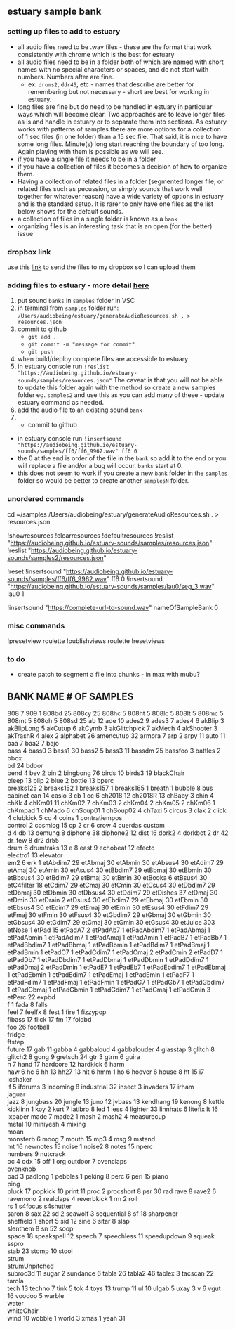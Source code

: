## estuary sample bank

### setting up files to add to estuary 
- all audio files need to be .wav files - these are the format that work consistently with chrome which is the best for estuary
- all audio files need to be in a folder both of which are named with short names with no special characters or spaces, and do not start with numbers. Numbers after are fine. 
    - ex. `drums2`, `ddr45`, etc - names that describe are better for remembering but not necessary - short are best for working in estuary. 
- long files are fine but do need to be handled in estuary in particular ways which will become clear. Two approaches are to leave longer files as is and handle in estuary or to separate them into sections. As estuary works with patterns of samples there are more options for a collection of 1 sec files (in one folder) than a 15 sec file. That said, it is nice to have some long files. Minute(s) long start reaching the boundary of too long. Again playing with them is possible as we will see. 
- if you have a single file it needs to be in a folder
- if you have a collection of files it becomes a decision of how to organize them. 
- Having a collection of related files in a folder (segmented longer file, or related files such as pecussion, or simply sounds that work well together for whatever reason) have a wide variety of options in estuary and is the standard setup. It is rarer to only have one files as the list below shows for the default sounds.
- a collection of files in a single folder is known as a `bank`
- organizing files is an interesting task that is an open (for the better) issue


### dropbox link
use this [link](https://www.dropbox.com/request/0l8RIjdTwMvtDAlGHUwM) to send the files to my dropbox so I can upload them

### adding files to estuary - more detail [here](addAudioToEstuary.md)
1. put sound `banks` in `samples` folder in VSC
1. in terminal from `samples` folder run: 
`/Users/audiobeing/estuary/generateAudioResources.sh . > resources.json`
1. commit to github
    - `git add .`
    - `git commit -m "message for commit"`
    - `git push`
1. when build/deploy complete files are accessible to estuary
1. in estuary console run
    `!reslist "https://audiobeing.github.io/estuary-sounds/samples/resources.json"`
The caveat is that you will not be able to update this folder again with the method so create a new samples folder eg. `samples2` and use this as you can add many of these - update estuary command as needed. 
1. add the audio file to an existing sound `bank`
1. - commit to github
- in estuary console run 
`!insertsound "https://audiobeing.github.io/estuary-sounds/samples/ff6/ff6_9962.wav" ff6 0`
- the 0 at the end is order of the file in the `bank` so add it to the end or you will replace a file and/or a bug will occur. `banks` start at 0. 
- this does not seem to work if you create a new `bank` folder in the `samples` folder so would be better to create another `samplesN` folder. 

### unordered commands 
cd ~/samples
/Users/audiobeing/estuary/generateAudioResources.sh . > resources.json

!showresources
!clearresources
!defaultresources
!reslist "https://audiobeing.github.io/estuary-sounds/samples/resources.json"
!reslist "https://audiobeing.github.io/estuary-sounds/samples2/resources.json"

!reset
!insertsound "https://audiobeing.github.io/estuary-sounds/samples/ff6/ff6_9962.wav" ff6 0
!insertsound "https://audiobeing.github.io/estuary-sounds/samples/lau0/seg_3.wav" lau0 1

!insertsound "https://complete-url-to-sound.wav" nameOfSampleBank 0

### misc commands
!presetview roulette
!publishviews roulette
!resetviews
### to do
- create patch to segment a file into chunks - in max with mubu?
## BANK NAME	# OF SAMPLES
	
808	        7
909	        1
808bd	    25
808cy	    25
808hc	    5
808ht	    5
808lc	    5
808lt	    5
808mc	    5
808mt	    5
808oh	    5
808sd	    25
ab	        12
ade	        10
ades2	    9
ades3	    7
ades4	    6
akBlip	    3
akBlipLong	5
akCutup	    6
akCymb	    3
akGlitchpick 7
akMech	    4
akShooter	3
akTrashR	4
alex	    2
alphabet	26
amencutup	32
armora	    7
arp	        2
arpy	    11
auto	    11
baa	        7
baa2	    7
bajo	
bass	    4
bass0	    3
bass1	    30
bass2	    5
bass3	    11
bassdm	    25
bassfoo	    3
battles	    2
bbox	
bd	        24
bdoor	
bend	    4
bev	        2
bin	        2
bingbong	76
birds	    10
birds3	    19
blackChair	
bleep	    13
blip	    2
blue	    2
bottle	    13
bperc	
breaks125	2
breaks152	1
breaks157	1
breaks165	1
breath	    1
bubble	    8
bus	
cabinet	
can	        14
casio	    3
cb	        1
cc	        6
ch2018	    12
ch2018R	    13
chBaby	    3
chin	    4
chKk	    4
chKm01	    11
chKm02	    7
chKm03	    2
chKm04	    2
chKm05	    2
chKm06	    1
chKmpad	    1
chMado	    6
chSoup01	1
chSoup02	4
chTaxi	    5
circus	    3
clak	    2
click	    4
clubkick	5
co	        4
coins	    1
contratiempos	
control	    2
cosmicg	    15
cp	        2
cr	        6
crow	    4
cuerdas	
custom	
d	        4
db	        13
demung	    8
diphone	38
diphone2	12
dist	16
dork2	4
dorkbot	2
dr	42
dr_few	8
dr2	
dr55	
drum	6
drumtraks	13
e	8
east	9
echobeat	12
efecto	
electro1	13
elevator	
em2	6
erk	1
etAbdim7	29
etAbmaj	30
etAbmin	30
etAbsus4	30
etAdim7	29
etAmaj	30
etAmin	30
etAsus4	30
etBbdim7	29
etBbmaj	30
etBbmin	30
etBbsus4	30
etBdim7	29
etBmaj	30
etBmin	30
etBooka	6
etBsus4	30
etC4filter	18
etCdim7	29
etCmaj	30
etCmin	30
etCsus4	30
etDbdim7	29
etDbmaj	30
etDbmin	30
etDbsus4	30
etDdim7	29
etDishes	37
etDmaj	30
etDmin	30
etDrain	2
etDsus4	30
etEbdim7	29
etEbmaj	30
etEbmin	30
etEbsus4	30
etEdim7	29
etEmaj	30
etEmin	30
etEsus4	30
etFdim7	29
etFmaj	30
etFmin	30
etFsus4	30
etGbdim7	29
etGbmaj	30
etGbmin	30
etGbsus4	30
etGdim7	29
etGmaj	30
etGmin	30
etGsus4	30
etJuice	303
etNose	1
etPad	15
etPadA7	2
etPadAb7	1
etPadAbdim7	1
etPadAbmaj	1
etPadAbmin	1
etPadAdim7	1
etPadAmaj	1
etPadAmin	1
etPadB7	1
etPadBb7	1
etPadBbdim7	1
etPadBbmaj	1
etPadBbmin	1
etPadBdim7	1
etPadBmaj	1
etPadBmin	1
etPadC7	1
etPadCdim7	1
etPadCmaj	2
etPadCmin	2
etPadD7	1
etPadDb7	1
etPadDbdim7	1
etPadDbmaj	1
etPadDbmin	1
etPadDdim7	1
etPadDmaj	2
etPadDmin	1
etPadE7	1
etPadEb7	1
etPadEbdim7	1
etPadEbmaj	1
etPadEbmin	1
etPadEdim7	1
etPadEmaj	1
etPadEmin	1
etPadF7	1
etPadFdim7	1
etPadFmaj	1
etPadFmin	1
etPadG7	1
etPadGb7	1
etPadGbdim7	1
etPadGbmaj	1
etPadGbmin	1
etPadGdim7	1
etPadGmaj	1
etPadGmin	3
etPerc	22
expbd	
f	1
fada	8
falls	
feel	7
feelfx	8
fest	1
fire	1
fizzypop	
flbass	17
flick	17
fm	17
foldbd	
foo	26
football	
fridge	
ftstep	
future	17
gab	11
gabba	4
gabbaloud	4
gabbalouder	4
glasstap	3
glitch	8
glitch2	8
gong	9
gretsch	24
gtr	3
gtrm	6
guira	
h	7
hand	17
hardcore	12
hardkick	6
harm	
haw	6
hc	6
hh	13
hh27	13
hit	6
hmm	1
ho	6
hoover	6
house	8
ht	15
i7	
icshaker	
if	5
ifdrums	3
incoming	8
industrial	32
insect	3
invaders	17
irham	
jaguar	
jazz	8
jungbass	20
jungle	13
juno	12
jvbass	13
kendhang	19
kenong	8
kettle	
kicklinn	1
koy	2
kurt	7
latibro	8
led	1
less	4
lighter	33
linnhats	6
litefix	
lt	16
lxpaper	
made	7
made2	1
mash	2
mash2	4
measurecup	
metal	10
miniyeah	4
mixing	
moan	
monsterb	6
moog	7
mouth	15
mp3	4
msg	9
mstand	
mt	16
newnotes	15
noise	1
noise2	8
notes	15
nperc	
numbers	9
nutcrack	
oc	4
odx	15
off	1
org	
outdoor	7
ovenclaps	
ovenknob	
pad	3
padlong	1
pebbles	1
peking	8
perc	6
peri	15
piano	
ping	
pluck	17
popkick	10
print	11
proc	2
procshort	8
psr	30
rad	
rave	8
rave2	6
ravemono	2
realclaps	4
reverbkick	1
rm	2
roll	
rs	1
s4focus	
s4shutter	
saron	8
sax	22
sd	2
seawolf	3
sequential	8
sf	18
sharpener	
sheffield	1
short	5
sid	12
sine	6
sitar	8
slap	
slenthem	8
sn	52
soop	
space	18
speakspell	12
speech	7
speechless	11
speedupdown	9
squeak	
sspro	
stab	23
stomp	10
stool	
strum	
strumUnpitched	
subroc3d	11
sugar	2
sundance	6
tabla	26
tabla2	46
tablex	3
tacscan	22
tarola	
tech	13
techno	7
tink	5
tok	4
toys	13
trump	11
ul	10
ulgab	5
uxay	3
v	6
vgut	16
voodoo	5
warble	
water	
whiteChair	
wind	10
wobble	1
world	3
xmas	1
yeah	31